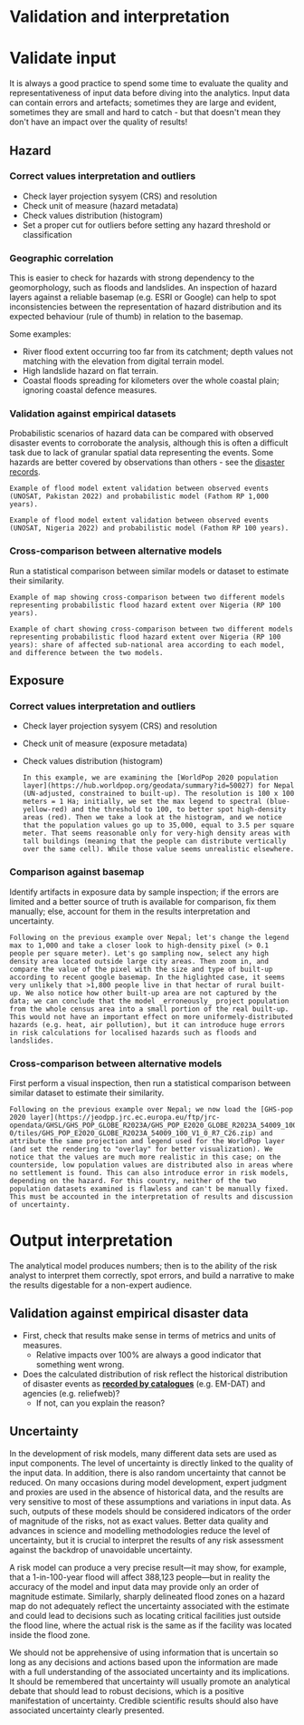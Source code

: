 # Validation and interpretation

[//]: # (Comment)

# Validate input
It is always a good practice to spend some time to evaluate the quality and representativeness of input data before diving into the analytics.
Input data can contain errors and artefacts; sometimes they are large and evident, sometimes they are small and hard to catch - but that doesn't mean they don't have an impact over the quality of results!

## Hazard

### Correct values interpretation and outliers

- Check layer projection sysyem (CRS) and resolution
- Check unit of measure (hazard metadata)
- Check values distribution (histogram)
- Set a proper cut for outliers before setting any hazard threshold or classification

### Geographic correlation

This is easier to check for hazards with strong dependency to the geomorphology, such as floods and landslides. An inspection of hazard layers against a reliable basemap (e.g. ESRI or Google) can help to spot inconsistencies between the representation of hazard distribution and its expected behaviour (rule of thumb) in relation to the basemap.

Some examples:
- River flood extent occurring too far from its catchment; depth values not matching with the elevation from digital terrain model.
- High landslide hazard on flat terrain.
- Coastal floods spreading for kilometers over the whole coastal plain; ignoring coastal defence measures.

### Validation against empirical datasets

Probabilistic scenarios of hazard data can be compared with observed disaster events to corroborate the analysis, although this is often a difficult task due to lack of granular spatial data representing the events. Some hazards are better covered by observations than others - see the [disaster records](disaster-data.md).

```{figure} images/hzd_validate.jpg
Example of flood model extent validation between observed events (UNOSAT, Pakistan 2022) and probabilistic model (Fathom RP 1,000 years).
```

```{figure} images/hzd_match_empirical.jpg
Example of flood model extent validation between observed events (UNOSAT, Nigeria 2022) and probabilistic model (Fathom RP 100 years).
```

### Cross-comparison between alternative models

Run a statistical comparison between similar models or dataset to estimate their similarity.

```{figure} images/hzd_match_models.jpg
Example of map showing cross-comparison between two different models representing probabilistic flood hazard extent over Nigeria (RP 100 years).
```
```{figure} images/hzd_match_stats.png
Example of chart showing cross-comparison between two different models representing probabilistic flood hazard extent over Nigeria (RP 100 years): share of affected sub-national area according to each model, and difference between the two models.
```

## Exposure

### Correct values interpretation and outliers

- Check layer projection sysyem (CRS) and resolution


- Check unit of measure (exposure metadata)


- Check values distribution (histogram)

  ```{figure} images/exp_wpop_hst.jpg
  In this example, we are examining the [WorldPop 2020 population layer](https://hub.worldpop.org/geodata/summary?id=50027) for Nepal (UN-adjusted, constrained to built-up). The resolution is 100 x 100 meters = 1 Ha; initially, we set the max legend to spectral (blue-yellow-red) and the threshold to 100, to better spot high-density areas (red). Then we take a look at the histogram, and we notice that the population values go up to 35,000, equal to 3.5 per square meter. That seems reasonable only for very-high density areas with tall buildings (meaning that the people can distribute vertically over the same cell). While those value seems unrealistic elsewhere.
  ```

### Comparison against basemap

Identify artifacts in exposure data by sample inspection; if the errors are limited and a better source of truth is available for comparison, fix them manually; else, account for them in the results interpretation and uncertainty.

```{figure} images/exp_wpop_sample.jpg
Following on the previous example over Nepal; let's change the legend max to 1,000 and take a closer look to high-density pixel (> 0.1 people per square meter). Let's go sampling now, select any high density area located outside large city areas. Then zoom in, and compare the value of the pixel with the size and type of built-up according to recent google basemap. In the higlighted case, it seems very unlikely that >1,800 people live in that hectar of rural built-up. We also notice how other built-up area are not captured by the data; we can conclude that the model _erroneously_ project population from the whole census area into a small portion of the real built-up. This would not have an important effect on more uniformely-distributed hazards (e.g. heat, air pollution), but it can introduce huge errors in risk calculations for localised hazards such as floods and landslides.
```

### Cross-comparison between alternative models

First perform a visual inspection, then run a statistical comparison between similar dataset to estimate their similarity.

```{figure} images/exp_wpop_sample_compare.jpg
Following on the previous example over Nepal; we now load the [GHS-pop 2020 layer](https://jeodpp.jrc.ec.europa.eu/ftp/jrc-opendata/GHSL/GHS_POP_GLOBE_R2023A/GHS_POP_E2020_GLOBE_R2023A_54009_100/V1-0/tiles/GHS_POP_E2020_GLOBE_R2023A_54009_100_V1_0_R7_C26.zip) and attribute the same projection and legend used for the WorldPop layer (and set the rendering to "overlay" for better visualization). We notice that the values are much more realistic in this case; on the counterside, low population values are distributed also in areas where no settlement is found. This can also introduce error in risk models, depending on the hazard. For this country, neither of the two population datasets examined is flawless and can't be manually fixed. This must be accounted in the interpretation of results and discussion of uncertainty.
```

# Output interpretation
The analytical model produces numbers; then is to the ability of the risk analyst to interpret them correctly, spot errors, and build a narrative to make the results digestable for a non-expert audience.

## Validation against empirical disaster data

- First, check that results make sense in terms of metrics and units of measures.
  - Relative impacts over 100% are always a good indicator that something went wrong.
- Does the calculated distribution of risk reflect the historical distribution of disaster events as [**recorded by catalogues**](disaster-data) (e.g. EM-DAT) and agencies (e.g. reliefweb)?
  - If not, can you explain the reason?

## Uncertainty
In the development of risk models, many different data sets are used as input components. The level of uncertainty is directly linked to the quality of the input data. In addition, there is also random uncertainty that cannot be reduced. On many occasions during model development, expert judgment and proxies are used in the absence of historical data, and the results are very sensitive to most of these assumptions and variations in input data. As such, outputs of these models should be considered indicators of the order of magnitude of the risks, not as exact values. Better data quality and advances in science and modelling methodologies reduce the level of uncertainty, but it is crucial to interpret the results of any risk assessment against the backdrop of unavoidable uncertainty.

A risk model can produce a very precise result—it may show, for example, that a 1-in-100-year flood will affect 388,123 people—but in reality the accuracy of the model and input data may provide only an order of magnitude estimate. Similarly, sharply delineated flood zones on a hazard map do not adequately reflect the uncertainty associated with the estimate and could lead to decisions such as locating critical facilities just outside the flood line, where the actual risk is the same as if the facility was located inside the flood zone.

We should not be apprehensive of using information that is uncertain so long as any decisions and actions based upon the information are made with a full understanding of the associated uncertainty and its implications. It should be remembered that uncertainty will usually promote an analytical debate that should lead to robust decisions, which is a positive manifestation of uncertainty. Credible scientific results should also have associated uncertainty clearly presented.